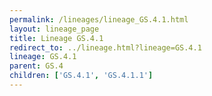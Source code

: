 ```yaml
---
permalink: /lineages/lineage_GS.4.1.html
layout: lineage_page
title: Lineage GS.4.1
redirect_to: ../lineage.html?lineage=GS.4.1
lineage: GS.4.1
parent: GS.4
children: ['GS.4.1', 'GS.4.1.1']
---
```

